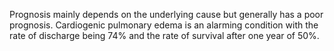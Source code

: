 Prognosis mainly depends on the underlying cause but generally has a poor prognosis. Cardiogenic pulmonary edema is an alarming condition with the rate of discharge being 74% and the rate of survival after one year of 50%.